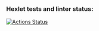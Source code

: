 ### Hexlet tests and linter status:
[![Actions Status](https://github.com/maryVorob3/frontend-project-44/actions/workflows/hexlet-check.yml/badge.svg)](https://github.com/maryVorob3/frontend-project-44/actions)